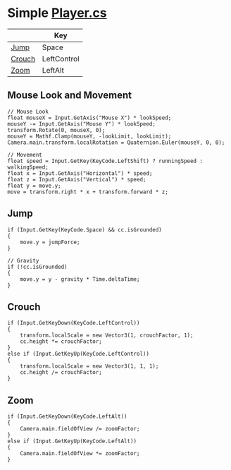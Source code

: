 # Simple [Player.cs](./Scripts/Player.cs)

| | Key |
| ------------- | ------------- |
| [Jump](#jump) | Space |
| [Crouch](#crouch) | LeftControl |
| [Zoom](#zoom) | LeftAlt |

## Mouse Look and Movement
```
// Mouse Look
float mouseX = Input.GetAxis("Mouse X") * lookSpeed;
mouseY -= Input.GetAxis("Mouse Y") * lookSpeed;
transform.Rotate(0, mouseX, 0);
mouseY = Mathf.Clamp(mouseY, -lookLimit, lookLimit);
Camera.main.transform.localRotation = Quaternion.Euler(mouseY, 0, 0);

// Movement
float speed = Input.GetKey(KeyCode.LeftShift) ? runningSpeed : walkingSpeed;
float x = Input.GetAxis("Horizontal") * speed;
float z = Input.GetAxis("Vertical") * speed;
float y = move.y;
move = transform.right * x + transform.forward * z;
```

## Jump
```
if (Input.GetKey(KeyCode.Space) && cc.isGrounded)
{
    move.y = jumpForce;
}

// Gravity
if (!cc.isGrounded)
{
    move.y = y - gravity * Time.deltaTime;
}
```

## Crouch
```
if (Input.GetKeyDown(KeyCode.LeftControl))
{
    transform.localScale = new Vector3(1, crouchFactor, 1);
    cc.height *= crouchFactor;
}
else if (Input.GetKeyUp(KeyCode.LeftControl))
{
    transform.localScale = new Vector3(1, 1, 1);
    cc.height /= crouchFactor;
}
```

## Zoom
```
if (Input.GetKeyDown(KeyCode.LeftAlt))
{
    Camera.main.fieldOfView /= zoomFactor;
}
else if (Input.GetKeyUp(KeyCode.LeftAlt))
{
    Camera.main.fieldOfView *= zoomFactor;
}
```
